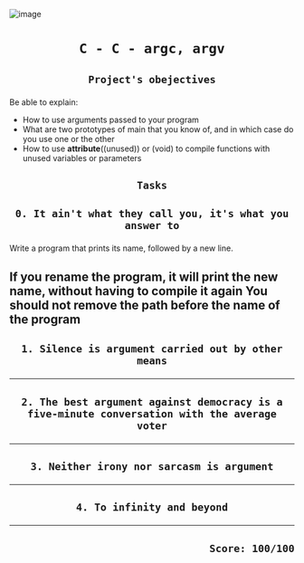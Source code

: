 ![image](https://tanakatarou.tech/wp-content/uploads/2021/10/4c85c234076325c638e2c305400f29d6.jpg)

# <p align=center>`C - C - argc, argv`</p>
## <p align=center> `Project's obejectives` </p>
Be able to explain:
- How to use arguments passed to your program
- What are two prototypes of main that you know of, and in which case do you use one or the other
- How to use __attribute__((unused)) or (void) to compile functions with unused variables or parameters


## <p align=center>`Tasks`</p>
## <p align=center>`0. It ain't what they call you, it's what you answer to`</p>
Write a program that prints its name, followed by a new line.

If you rename the program, it will print the new name, without having to compile it again
You should not remove the path before the name of the program
-------------------------------------------------
## <p align=center>`1. Silence is argument carried out by other means`</p>

-------------------------------------------------
## <p align=center>`2. The best argument against democracy is a five-minute conversation with the average voter`</p>

-------------------------------------------------
## <p align=center>`3. Neither irony nor sarcasm is argument`</p>

-------------------------------------------------
## <p align=center>`4. To infinity and beyond`</p>

-------------------------------------------------

## <p align=right>`Score: 100/100`</p>
